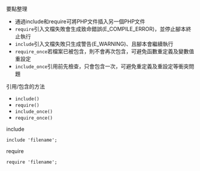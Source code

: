 要點整理
- 通過include和require可將PHP文件插入另一個PHP文件
- `require`引入文檔失敗會生成致命錯誤(E_COMPILE_ERROR)，並停止腳本終止執行
- `include`引入文檔失敗只生成警告(E_WARNING)、且腳本會繼續執行
- `require_once`若檔案已被包含，則不會再次包含，可避免函數重定義及變數值重設定
- `include_once`引用前先檢查，只會包含一次，可避免重定義及重設定等衝突問題

引用/包含的方法
* `include()`
* `require()`
* `include_once()`
* `require_once()`

include
```
include 'filename';
```

require
```
require 'filename';
```
